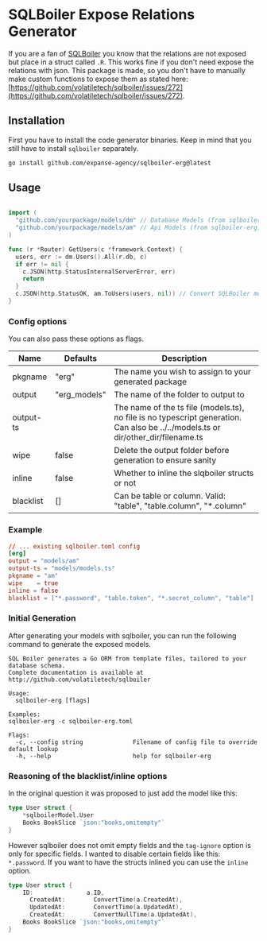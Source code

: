 # SQLBoiler Expose Relations Generator

If you are a fan of [SQLBoiler](https://github.com/volatiletech/sqlboiler) you know that the relations are not exposed but place in a struct called `.R`. This works fine if you don't need expose the relations with json. This package is made, so you don't have to manually make custom functions to expose them as stated here: [https://github.com/volatiletech/sqlboiler/issues/272](https://github.com/volatiletech/sqlboiler/issues/272).

## Installation

First you have to install the code generator binaries. Keep in mind that you still have to install `sqlboiler` separately.


```bash
go install github.com/expanse-agency/sqlboiler-erg@latest
```

## Usage

```go

import (
  "github.com/yourpackage/models/dm" // Database Models (from sqlboiler)
  "github.com/yourpackage/models/am" // Api Models (from sqlboiler-erg)
)

func (r *Router) GetUsers(c *framework.Context) {
  users, err := dm.Users().All(r.db, c)
  if err != nil {
    c.JSON(http.StatusInternalServerError, err)
    return
  }
  c.JSON(http.StatusOK, am.ToUsers(users, nil)) // Convert SQLBoiler model to API model
}

```

### Config options
You can also pass these options as flags.

| Name                | Defaults  | Description |
| ------------------- | --------- | ----------- |
| pkgname             | "erg"  | The name you wish to assign to your generated package |
| output              | "erg_models"  | The name of the folder to output to |
| output-ts |     | The name of the ts file (models.ts), no file is no typescript generation. Can also be ../../models.ts or dir/other_dir/filename.ts |
| wipe                | false     | Delete the output folder before generation to ensure sanity |
| inline             | false     | Whether to inline the slqboiler structs or not |
| blacklist          | []        | Can be table or column. Valid: "table", "table.column", "*.column" |

### Example

```toml
// ... existing sqlboiler.toml config
[erg]
output = "models/am"
output-ts = "models/models.ts"
pkgname = "am"
wipe    = true
inline = false
blacklist = ["*.password", "table.token", "*.secret_column", "table"]
```

### Initial Generation

After generating your models with sqlboiler, you can run the following command to generate the exposed models.

```text
SQL Boiler generates a Go ORM from template files, tailored to your database schema.
Complete documentation is available at http://github.com/volatiletech/sqlboiler

Usage:
  sqlboiler-erg [flags]

Examples:
sqlboiler-erg -c sqlboiler-erg.toml 

Flags:
  -c, --config string              Filename of config file to override default lookup
  -h, --help                       help for sqlboiler-erg
```

### Reasoning of the blacklist/inline options

In the original question it was proposed to just add the model like this:
```go
type User struct {
    *sqlboilerModel.User
    Books BookSlice `json:"books,omitempty"`
}
```

However sqlboiler does not omit empty fields and the `tag-ignore` option is only for specific fields. I wanted to disable certain fields like this: `*.password`. If you want to have the structs inlined you can use the `inline` option. 
```go
type User struct {
    ID:               a.ID,
	  CreatedAt:        ConvertTime(a.CreatedAt),
	  UpdatedAt:        ConvertTime(a.UpdatedAt),
	  CreatedAt:        ConvertNullTime(a.UpdatedAt),
    Books BookSlice `json:"books,omitempty"`
}
```

